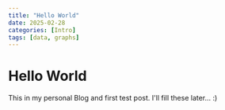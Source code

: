 ```yaml
---
title: "Hello World"
date: 2025-02-28
categories: [Intro]
tags: [data, graphs]
---
```



# Hello World

This in my personal Blog and first test post.
I'll fill these later... :)
